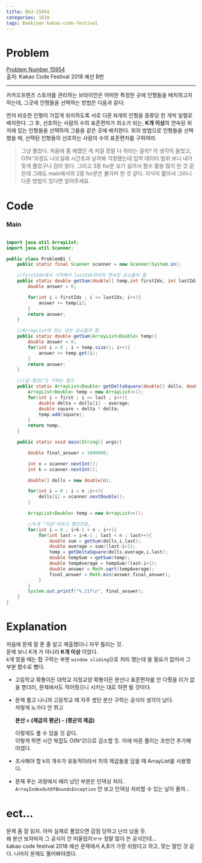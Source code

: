 ```yaml
---
title: BOJ-15954
categories: 1D1A
tags: Baekjoon kakao-code-festival
---
```


# Problem
[Problem Number 15954](https://www.acmicpc.net/problem/15954)  
출처: Kakao Code Festival 2018 예선 B번

* * *

카카오프렌즈 스토어를 관리하는 브라이언은 어떠한 특정한 곳에 인형들을 배치하고자 하는데, 그곳에 인형들을 선택하는 방법은 다음과 같다:

먼저 비슷한 인형이 가깝게 위치하도록 서로 다른 N개의 인형을 종류당 한 개씩 일렬로 배치한다.
그 후, 선호하는 사람의 수의 표준편차가 최소가 되는, **K개 이상**의 연속된 위치에 있는 인형들을 선택하여 그들을 같은 곳에 배치한다.
위의 방법으로 인형들을 선택했을 때, 선택된 인형들의 선호하는 사람의 수의 표준편차를 구하여라.


> 그냥 풀었다. 처음에 좀 헤맸던 게 저걸 정말 다 하라는 걸까? 이 생각이 들었고, O(N^3)정도 나오길래 시간초과 날까봐 걱정됐는데 입력 데이터 범위 보니 내가 맞게 풀었구나 감이 왔다. 그리고 3중 for문 보기 싫어서 함수 활용 많이 한 것 같은데 그래도 main에서의 2중 for문은 불가피 한 것 같다. 지식이 짧아서 그러니 다른 방법이 있다면 알려주세요.


# Code  

### Main
~~~java

import java.util.ArrayList;
import java.util.Scanner;

public class ProblemB1 {
    public static final Scanner scanner = new Scanner(System.in);

    //firstIdx에서 시작해서 lastIdx까지의 연속된 요소들의 합
    public static double getSum(double[] temp,int firstIdx, int lastIdx){
        double answer = 0;

        for(int i = firstIdx ; i <= lastIdx; i++){
            answer += temp[i];
        }
        return answer;
    }

    //ArrayList에 있는 모든 요소들의 합
    public static double getSum(ArrayList<Double> temp){
        double answer = 0;
        for(int i = 0 ; i < temp.size(); i++){
            answer += temp.get(i);
        }
        return answer;
    }

    //(값-평균)^2 구하는 함수
    public static ArrayList<Double> getDeltaSquare(double[] dolls, double average, int first, int last){
        ArrayList<Double> temp = new ArrayList<>();
        for(int i = first ; i <= last ; i++){
            double delta = dolls[i] - average;
            double square = delta * delta;
            temp.add(square);
        }
        return temp;
    }

    public static void main(String[] args){

        double final_answer = 1000000;

        int n = scanner.nextInt();
        int k = scanner.nextInt();

        double[] dolls = new double[n];

        for(int i = 0 ; i < n ;i++){
            dolls[i] = scanner.nextDouble();
        }

        ArrayList<Double> temp = new ArrayList<>();

        //k개 "이상'이라고 했으므로,
        for(int i = 0 ; i+k-1 < n ; i++){
            for(int last = i+k-1 ; last < n ; last++){
                double sum = getSum(dolls,i,last);
                double average = sum/(last-i+1);
                temp = getDeltaSquare(dolls,average,i,last);
                double tempSum = getSum(temp);
                double tempAverage = tempSum/(last-i+1);
                double answer = Math.sqrt(tempAverage);
                final_answer = Math.min(answer,final_answer);
            }
        }
        System.out.printf("%.11f\n", final_answer);
    }
}
~~~


# Explanation  

처음에 문제 잘 푼 줄 알고 제출했더니 자꾸 틀리는 것.  
문제 보니 K개 가 아니라 **K개 이상** 이었다.  
k개 였을 때는 합 구하는 부분 `window sliding`으로 처리 했는데 쓸 필요가 없어서 그 부분 함수로 뺐다. 

* 고등학교 확통이든 대학교 지정교양 확통이든 분산나 표준편차를 안 다뤘을 리가 없을 뿐더러, 문제에서도 적어줬으니 시키는 대로 하면 될 것이다.

* 문제 풀고 나니까 고등학교 때 자주 썼던 분산 구하는 공식이 생각이 났다.  
저렇게 노가다 안 뛰고  

    **분산 = (제곱의 평균) - (평균의 제곱)**

    이렇게도 풀 수 있을 것 같다.  
    이렇게 하면 시간 복잡도 O(N^2)으로 감소할 듯.
    이에 따른 풀이는 조만간 추가해야겠다.

* 조사해야 할 k의 개수가 유동적이라서 차의 제곱들을 담을 때 ArrayList를 사용했다.

* 문제 푸는 과정에서 에러 났던 부분은 인덱싱 처리.  
`ArrayIndexOutOfBoundsException` 안 보고 인덱싱 처리할 수 있는 날이 올까...


# ect...
문제 좀 잘 읽자. 아마 실제로 풀었으면 감점 당하고 난리 났을 듯.  
왜 분산 보자마자 그 공식이 안 떠올랐지ㅠㅠ 정말 많이 쓴 공식인데...  
kakao code festival 2018 예선 문제에서 A,B가 가장 쉬웠다고 하고, 맞는 말인 것 같다.
나머지 문제도 풀어봐야겠다.